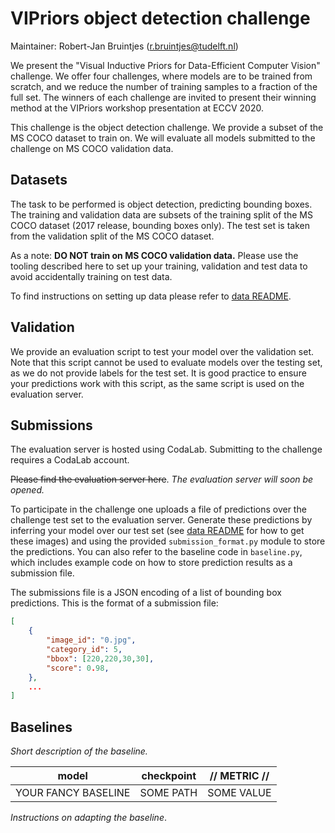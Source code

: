 # VIPriors object detection challenge

Maintainer: Robert-Jan Bruintjes (r.bruintjes@tudelft.nl)

We present the "Visual Inductive Priors for Data-Efficient Computer Vision" challenge. We offer four challenges, where models are to be trained from scratch, and we reduce the number of training samples to a fraction of the full set. The winners of each challenge are invited to present their winning method at the VIPriors workshop presentation at ECCV 2020.

This challenge is the object detection challenge. We provide a subset of the MS COCO dataset to train on. We will evaluate all models submitted to the challenge on MS COCO validation data.

## Datasets

The task to be performed is object detection, predicting bounding boxes. The training and validation data are subsets of the training split of the MS COCO dataset (2017 release, bounding boxes only). The test set is taken from the validation split of the MS COCO dataset.

As a note: **DO NOT train on MS COCO validation data.** Please use the tooling described here to set up your training, validation and test data to avoid accidentally training on test data.

To find instructions on setting up data please refer to [data README](data/README.md).

## Validation

We provide an evaluation script to test your model over the validation set. Note that this script cannot be used to evaluate models over the testing set, as we do not provide labels for the test set. It is good practice to ensure your predictions work with this script, as the same script is used on the evaluation server.

## Submissions

The evaluation server is hosted using CodaLab. Submitting to the challenge requires a CodaLab account.

~~Please find the evaluation server here~~. *The evaluation server will soon be opened.*

To participate in the challenge one uploads a file of predictions over the challenge test set to the evaluation server. Generate these predictions by inferring your model over our test set (see [data README](data/README.md) for how to get these images) and using the provided `submission_format.py` module to store the predictions. You can also refer to the baseline code in `baseline.py`, which includes example code on how to store prediction results as a submission file.

The submissions file is a JSON encoding of a list of bounding box predictions. This is the format of a submission file:

```json
[
    {
        "image_id": "0.jpg",
        "category_id": 5,
        "bbox": [220,220,30,30],
        "score": 0.98,
    },
    ...
]
```

## Baselines

*Short description of the baseline.*

| **model**           | **checkpoint** | **// METRIC //** |
| ------------------- | -------------- | ---------------- |
| YOUR FANCY BASELINE | SOME PATH      | SOME VALUE       |

*Instructions on adapting the baseline*.